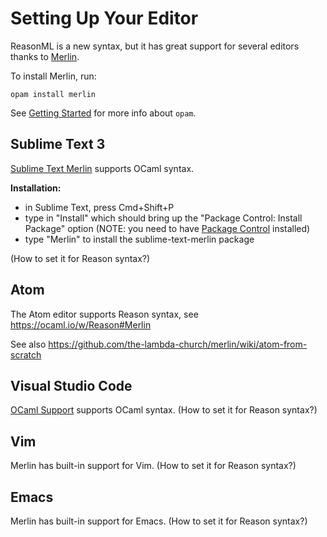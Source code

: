 # Setting Up Your Editor

ReasonML is a new syntax, but it has great support for several editors thanks to [Merlin](https://github.com/the-lambda-church/merlin).

To install Merlin, run:
```
opam install merlin
```

See [Getting Started](getting-started.md) for more info about `opam`.

## Sublime Text 3

[Sublime Text Merlin](https://github.com/cynddl/sublime-text-merlin) supports OCaml syntax.

**Installation:**

- in Sublime Text, press Cmd+Shift+P
- type in "Install" which should bring up the "Package Control: Install Package" option (NOTE: you need to have [Package Control](https://packagecontrol.io/installation) installed)
- type "Merlin" to install the sublime-text-merlin package

(How to set it for Reason syntax?)

## Atom

The Atom editor supports Reason syntax, see https://ocaml.io/w/Reason#Merlin

See also https://github.com/the-lambda-church/merlin/wiki/atom-from-scratch

## Visual Studio Code

[OCaml Support](https://marketplace.visualstudio.com/items?itemName=hackwaly.ocaml) supports OCaml syntax. (How to set it for Reason syntax?)

## Vim

Merlin has built-in support for Vim. (How to set it for Reason syntax?)

## Emacs

Merlin has built-in support for Emacs. (How to set it for Reason syntax?)
